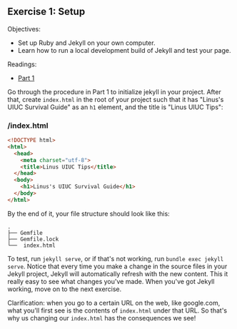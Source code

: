 ## Exercise 1: Setup

Objectives:
- Set up Ruby and Jekyll on your own computer.
- Learn how to run a local development build of Jekyll and test your page.

Readings: 
- [Part 1](https://jekyllrb.com/docs/step-by-step/01-setup/)

Go through the procedure in Part 1 to initialize jekyll in your project. After that, create `index.html` in the root of your project such that it has "Linus's UIUC Survival Guide" as an `h1` element, and the title is "Linus UIUC Tips":

### /index.html
```html
<!DOCTYPE html>
<html>
  <head>
    <meta charset="utf-8">
    <title>Linus UIUC Tips</title>
  </head>
  <body>
    <h1>Linus's UIUC Survival Guide</h1>
  </body>
</html>
```

By the end of it, your file structure should look like this:

```
.
├── Gemfile
├── Gemfile.lock
└──  index.html

```

To test, run `jekyll serve`, or if that's not working, run `bundle exec jekyll serve`. Notice that every time you make a change in the source files in your Jekyll project, Jekyll will automatically refresh with the new content. This it really easy to see what changes you've made. When you've got Jekyll working, move on to the next exercise.

Clarification: when you go to a certain URL on the web, like google.com, what you'll first see is the contents of `index.html` under that URL. So that's why us changing our `index.html` has the consequences we see!
